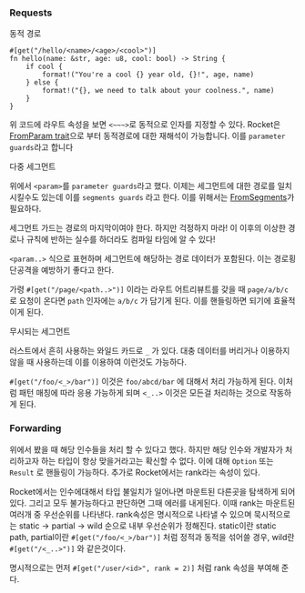 ### Requests

동적 경로

```
#[get("/hello/<name>/<age>/<cool>")]
fn hello(name: &str, age: u8, cool: bool) -> String {
    if cool {
        format!("You're a cool {} year old, {}!", age, name)
    } else {
        format!("{}, we need to talk about your coolness.", name)
    }
}
```

위 코드에 라우트 속성을 보면 `<~~~>`로 동적으로 인자를 지정할 수 있다. Rocket은 [FromParam trait](https://api.rocket.rs/v0.5/rocket/request/trait.FromParam.html)으로 부터 동적경로에 대한 재해석이 가능합니다. 이를 `parameter guards`라고 합니다



다중 세그먼트

위에서 `<param>`를 `parameter guards`라고 했다. 이제는 세그먼트에 대한 경로를 일치시킬수도 있는데 이를 `segments guards` 라고 한다. 이를 위해서는 [FromSegments](https://api.rocket.rs/v0.5/rocket/request/trait.FromSegments.html)가 필요하다.

세그먼트 가드는 경로의 마지막이여야 한다. 하지만 걱정하지 마라! 이 이후의 이상한 경로나 규칙에 반하는 실수를 하더라도 컴파일 타임에 알 수 있다!

`<param..>` 식으로 표현하며 세그먼트에 해당하는 경로 데이터가 포함된다. 이는 경로횡단공격을 예방하기 좋다고 한다.

가령 `#[get("/page/<path..>")]` 이라는 라우트 어트리뷰트를 갖을 때 `page/a/b/c` 로 요청이 온다면 `path` 인자에는 `a/b/c` 가 담기게 된다. 이를 핸들링하면 되기에 효율적이게 된다. 



무시되는 세그먼트

러스트에서 흔히 사용하는 와일드 카드로 `_` 가 있다. 대충 데이터를 버리거나 이용하지 않을 때 사용하는데 이를 이용하여 이런것도 가능하다.

`#[get("/foo/<_>/bar")]` 이것은 `foo/abcd/bar` 에 대해서 처리 가능하게 된다. 이처럼 패턴 매칭에 따라 응용 가능하게 되며 `<_..>` 이것은 모든걸 처리하는 것으로 작동하게 된다. 



### Forwarding

위에서 봤을 때 해당 인수들을 처리 할 수 있다고 했다. 하지만 해당 인수와 개발자가 처리하고자 하는 타입이 항상 맞을거라고는 확신할 수 없다. 이에 대해 `Option` 또는 `Result` 로 핸들링이 가능하다. 추가로 Rocket에서는 rank라는 속성이 있다. 

Rocket에서는 인수에대해서 타입 불일치가 일어나면 마운트된 다른곳을 탐색하게 되어있다. 그리고 모두 불가능하다고 판단하면 그때 에러를 내게된다. 이때 rank는 마운트된 여러개 중 우선순위를 나타낸다. rank속성은 명시적으로 나타낼 수 있으며 묵시적으로는 static -> partial -> wild 순으로 내부 우선순위가 정해진다.  static이란 static path, partial이란 `#[get("/foo/<_>/bar")]` 처럼 정적과 동적을 섞어쓸 경우, wild란 `#[get("/<_..>")]` 와 같은것이다.

명시적으로는 먼저 `#[get("/user/<id>", rank = 2)]` 처럼 rank 속성을 부여해 준다.

